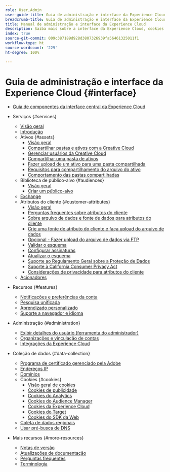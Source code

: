 ```yaml
---
role: User,Admin
user-guide-title: Guia de administração e interface da Experience Cloud
breadcrumb-title: Guia de administração e interface da Experience Cloud
title: Manual de administração e interface da Experience Cloud
description: Saiba mais sobre a interface da Experience Cloud, cookies e preferências de conta. Gerencie produtos e configure o serviço Pessoas, incluindo atributos do cliente e biblioteca de público-alvo. Compartilhar ativos da Experience Cloud.
index: true
source-git-commit: 009c387189d928d3807326939fa56461325011f1
workflow-type: ht
source-wordcount: '229'
ht-degree: 100%

---
```



# Guia de administração e interface da Experience Cloud {#interface}

+ [Guia de componentes da interface central da Experience Cloud](experience-cloud.md)

+ Serviços {#services}
   + [Visão geral](services/overview.md)
   + [Introdução](services/getting-started.md)
   + Ativos {#assets}
      + [Visão geral](services/assets/experience-cloud-assets.md)
      + [Compartilhar pastas e ativos com a Creative Cloud](services/assets/creative-cloud.md)
      + [Gerenciar usuários da Creative Cloud](services/assets/manage-cc-users.md)
      + [Compartilhar uma pasta de ativos](services/assets/share.md)
      + [Fazer upload de um ativo para uma pasta compartilhada](services/assets/upload.md)
      + [Requisitos para compartilhamento do arquivo do ativo](services/assets/file-reqs.md)
      + [Comportamento das pastas compartilhadas](services/assets/behavior.md)
   + Biblioteca de público-alvo {#audiences}
      + [Visão geral](services/audiences/overview.md)
      + [Criar um público-alvo](services/audiences/create.md)
   + [Exchange](services/exchange.md)
   + Atributos do cliente {#customer-attributes}
      + [Visão geral](services/customer-attributes/attributes.md)
      + [Perguntas frequentes sobre atributos do cliente](services/customer-attributes/faq-crs.md)
      + [Sobre arquivo de dados e fonte de dados para atributos do cliente](services/customer-attributes/crs-data-file.md)
      + [Crie uma fonte de atributo do cliente e faça upload do arquivo de dados](services/customer-attributes/t-crs-usecase.md)
      + [Opcional - Fazer upload do arquivo de dados via FTP](services/customer-attributes/t-upload-attributes-ftp.md)
      + [Validar o esquema](services/customer-attributes/validate-schema.md)
      + [Configurar assinaturas](services/customer-attributes/subscription.md)
      + [Atualizar o esquema](services/customer-attributes/t-update-schema.md)
      + [Suporte ao Regulamento Geral sobre a Proteção de Dados](services/customer-attributes/gdpr.md)
      + [Suporte à California Consumer Privacy Act](services/customer-attributes/ccpa.md)
      + [Considerações de privacidade para atributos do cliente](services/customer-attributes/privacy-mac.md)
   + [Acionadores](services/triggers.md)

+ Recursos {#features}
   + [Notificações e preferências da conta](features/account-preferences.md)
   + [Pesquisa unificada](features/search.md)
   + [Aprendizado personalizado](features/personalized-learning.md)
   + [Suporte a navegador e idioma](browser-language.md)

+ Administração {#administration}
   + [Exibir detalhes do usuário (ferramenta do administrador)](administration/admin-tool-experience-cloud.md)
   + [Organizações e vinculação de contas](administration/organizations.md)
   + [Integrações da Experience Cloud](administration/integrations.md)

+ Coleção de dados {#data-collection}
   + [Programa de certificado gerenciado pela Adobe](data-collection/adobe-managed-cert.md)
   + [Endereços IP](data-collection/ip-addresses.md)
   + [Domínios](data-collection/domains.md)
   + Cookies {#cookies}
      + [Visão geral de cookies](data-collection/cookies/overview.md)
      + [Cookies de publicidade](data-collection/cookies/advertising.md)
      + [Cookies do Analytics](data-collection/cookies/analytics.md)
      + [Cookies do Audience Manager](data-collection/cookies/audience-manager.md)
      + [Cookies da Experience Cloud ](data-collection/cookies/experience-cloud.md)
      + [Cookies do Target](data-collection/cookies/target.md)
      + [Cookies do SDK da Web](data-collection/cookies/web-sdk.md)
   + [Coleta de dados regionais](data-collection/rdc.md)
   + [Usar pré-busca de DNS](data-collection/dns-prefetch.md)

+ Mais recursos {#more-resources}
   + [Notas de versão](more-resources/release-notes.md)
   + [Atualizações de documentação](more-resources/doc-updates.md)
   + [Perguntas frequentes](more-resources/faq.md)
   + [Terminologia](more-resources/terms.md)

